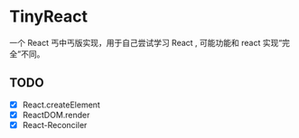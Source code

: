 # TinyReact
一个 React 丐中丐版实现，用于自己尝试学习 React , 可能功能和 react 实现“完全”不同。

## TODO

- [x] React.createElement
- [x] ReactDOM.render
- [x] React-Reconciler
